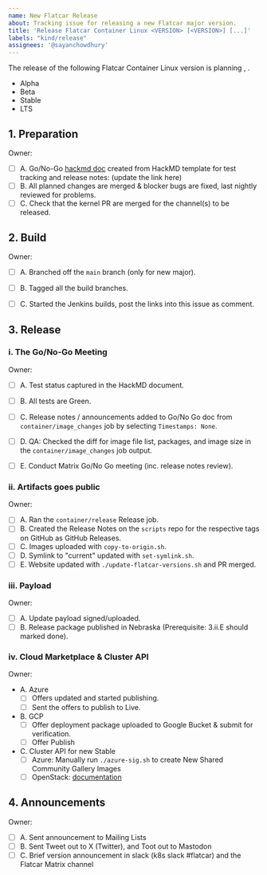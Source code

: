 ```yaml
---
name: New Flatcar Release
about: Tracking issue for releasing a new Flatcar major version.
title: 'Release Flatcar Container Linux <VERSION> [<VERSION>] [...]'
labels: "kind/release"
assignees: '@sayanchowdhury'
---
```


The release of the following Flatcar Container Linux version is planning <MONTH> <DAY>, <YEAR>.

- Alpha <VERSION>
- Beta <VERSION>
- Stable <VERSION>
- LTS <VERSION>

## 1. Preparation

Owner:

- [ ] A. Go/No-Go [hackmd doc](https://hackmd.io/team/flatcar) created from HackMD template for test tracking and release notes: (update the link here)
- [ ] B. All planned changes are merged & blocker bugs are fixed, last nightly reviewed for problems.
- [ ] C. Check that the kernel PR are merged for the channel(s) to be released.

## 2. Build

Owner:

- [ ] A. Branched off the `main` branch (only for new major).
- [ ] B. Tagged all the build branches.
- [ ] C. Started the Jenkins builds, post the links into this issue as comment.


## 3. Release

### i. The Go/No-Go Meeting

Owner:

- [ ] A. Test status captured in the HackMD document.
- [ ] B. All tests are Green.
- [ ] C. Release notes / announcements added to Go/No Go doc from `container/image_changes` job by selecting `Timestamps: None`.
- [ ] D. QA: Checked the diff for image file list, packages, and image size in the `container/image_changes` job output.
- [ ] E. Conduct Matrix Go/No Go meeting (inc. release notes review).


### ii. Artifacts goes public

Owner:

- [ ] A. Ran the `container/release` Release job.
- [ ] B. Created the Release Notes on the `scripts` repo for the respective tags on GitHub as GitHub Releases.
- [ ] C. Images uploaded with `copy-to-origin.sh`.
- [ ] D. Symlink to "current" updated with `set-symlink.sh`.
- [ ] E. Website updated with `./update-flatcar-versions.sh` and PR merged.

### iii. Payload

Owner:

- [ ] A. Update payload signed/uploaded.
- [ ] B. Release package published in Nebraska (Prerequisite: 3.ii.E should marked done).

### iv. Cloud Marketplace & Cluster API

Owner:

- A. Azure
    - [ ] Offers updated and started publishing.
    - [ ] Sent the offers to publish to Live.

- B. GCP
    - [ ] Offer deployment package uploaded to Google Bucket & submit for verification.
    - [ ] Offer Publish

- C. Cluster API for new Stable
  - [ ] Azure: Manually run `./azure-sig.sh` to create New Shared Community Gallery Images
  - [ ] OpenStack: [documentation](https://gist.github.com/tormath1/acbae5c6cd12420bb8ea137e25655c99)

## 4. Announcements

Owner:

- [ ] A. Sent announcement to Mailing Lists
- [ ] B. Sent Tweet out to X (Twitter), and Toot out to Mastodon
- [ ] C. Brief version announcement in slack (k8s slack #flatcar) and the Flatcar Matrix channel
